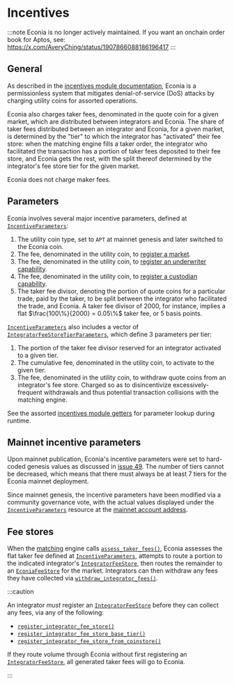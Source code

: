# Incentives

:::note
Econia is no longer actively maintained. If you want an onchain order book for
Aptos, see: https://x.com/AveryChing/status/1907866088186196417
:::

## General

As described in the [incentives module documentation], Econia is a permissionless system that mitigates denial-of-service (DoS) attacks by charging utility coins for assorted operations.

Econia also charges taker fees, denominated in the quote coin for a given market, which are distributed between integrators and Econia.
The share of taker fees distributed between an integrator and Econia, for a given market, is determined by the "tier" to which the integrator has "activated" their fee store:
when the matching engine fills a taker order, the integrator who facilitated the transaction has a portion of taker fees deposited to their fee store, and Econia gets the rest, with the split thereof determined by the integrator's fee store tier for the given market.

Econia does not charge maker fees.

## Parameters

Econia involves several major incentive parameters, defined at [`IncentiveParameters`]:

1. The utility coin type, set to `APT` at mainnet genesis and later switched to the Econia coin.
1. The fee, denominated in the utility coin, to [register a market].
1. The fee, denominated in the utility coin, to [register an underwriter capability].
1. The fee, denominated in the utility coin, to [register a custodian capability].
1. The taker fee divisor, denoting the portion of quote coins for a particular trade, paid by the taker, to be split between the integrator who facilitated the trade, and Econia.
   A taker fee divisor of 2000, for instance, implies a flat $\frac{100\%}{2000}  = 0.05\%$ taker fee, or 5 basis points.

[`IncentiveParameters`] also includes a vector of [`IntegratorFeeStoreTierParameters`], which define 3 parameters per tier:

1. The portion of the taker fee divisor reserved for an integrator activated to a given tier.
1. The cumulative fee, denominated in the utility coin, to activate to the given tier.
1. The fee, denominated in the utility coin, to withdraw quote coins from an integrator's fee store.
   Charged so as to disincentivize excessively-frequent withdrawals and thus potential transaction collisions with the matching engine.

See the assorted [incentives module getters] for parameter lookup during runtime.

## Mainnet incentive parameters

Upon mainnet publication, Econia's incentive parameters were set to hard-coded genesis values as discussed in [issue 49].
The number of tiers cannot be decreased, which means that there must always be at least 7 tiers for the Econia mainnet deployment.

Since mainnet genesis, the incentive parameters have been modified via a community governance vote, with the actual values displayed under the [`IncentiveParameters`] resource at the [mainnet account address].

## Fee stores

When the [matching] engine calls [`assess_taker_fees()`], Econia assesses the flat taker fee defined at [`IncentiveParameters`], attempts to route a portion to the indicated integrator's [`IntegratorFeeStore`], then routes the remainder to an [`EconiaFeeStore`] for the market.
Integrators can then withdraw any fees they have collected via [`withdraw_integrator_fees()`].

:::caution

An integrator *must* register an [`IntegratorFeeStore`] before they can collect any fees, via any of the following:

- [`register_integrator_fee_store()`]
- [`register_integrator_fee_store_base_tier()`]
- [`register_integrator_fee_store_from_coinstore()`]

If they route volume through Econia without first registering an [`IntegratorFeeStore`], all generated taker fees will go to Econia.

:::

[incentives module documentation]: https://github.com/econia-labs/econia/tree/main/src/move/econia/doc/incentives.md
[incentives module getters]: https://github.com/econia-labs/econia/blob/main/src/move/econia/doc/incentives.md#public-getters
[issue 49]: https://github.com/econia-labs/econia/issues/49
[mainnet account address]: ../welcome.md#account-addresses
[matching]: ./matching
[register a custodian capability]: ./registry#custodians
[register a market]: ./registry#markets
[register an underwriter capability]: ./registry#underwriters
[`assess_taker_fees()`]: https://github.com/econia-labs/econia/tree/main/src/move/econia/doc/incentives.md#0xc0deb00c_incentives_assess_taker_fees
[`econiafeestore`]: https://github.com/econia-labs/econia/tree/main/src/move/econia/doc/incentives.md#0xc0deb00c_incentives_EconiaFeeStore
[`incentiveparameters`]: https://github.com/econia-labs/econia/tree/main/src/move/econia/doc/incentives.md#0xc0deb00c_incentives_IncentiveParameters
[`integratorfeestoretierparameters`]: https://github.com/econia-labs/econia/tree/main/src/move/econia/doc/incentives.md#0xc0deb00c_incentives_IntegratorFeeStoreTierParameters
[`integratorfeestore`]: https://github.com/econia-labs/econia/tree/main/src/move/econia/doc/incentives.md#0xc0deb00c_incentives_IntegratorFeeStore
[`register_integrator_fee_store()`]: https://github.com/econia-labs/econia/tree/main/src/move/econia/doc/registry.md#0xc0deb00c_registry_register_integrator_fee_store
[`register_integrator_fee_store_base_tier()`]: https://github.com/econia-labs/econia/tree/main/src/move/econia/doc/registry.md#0xc0deb00c_registry_register_integrator_fee_store_base_tier
[`register_integrator_fee_store_from_coinstore()`]: https://github.com/econia-labs/econia/tree/main/src/move/econia/doc/registry.md#0xc0deb00c_registry_register_integrator_fee_store_from_coinstore
[`withdraw_integrator_fees()`]: https://github.com/econia-labs/econia/tree/main/src/move/econia/doc/incentives.md#0xc0deb00c_incentives_withdraw_integrator_fees
